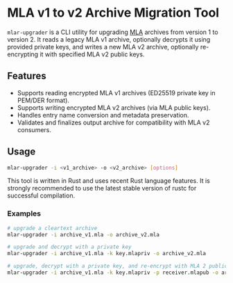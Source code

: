 # MLA v1 to v2 Archive Migration Tool

`mlar-upgrader` is a CLI utility for upgrading [MLA](https://github.com/ANSSI-FR/MLA) archives from version 1 to version 2. It reads a legacy MLA v1 archive, optionally decrypts it using provided private keys, and writes a new MLA v2 archive, optionally re-encrypting it with specified MLA v2 public keys.

## Features

- Supports reading encrypted MLA v1 archives (ED25519 private key in PEM/DER format).
- Supports writing encrypted MLA v2 archives (via MLA public keys).
- Handles entry name conversion and metadata preservation.
- Validates and finalizes output archive for compatibility with MLA v2 consumers.

## Usage

```sh
mlar-upgrader -i <v1_archive> -o <v2_archive> [options]
```

This tool is written in Rust and uses recent Rust language features. It is strongly recommended to use the latest stable version of rustc for successful compilation.

### Examples

```sh
# upgrade a cleartext archive
mlar-upgrader -i archive_v1.mla -o archive_v2.mla

# upgrade and decrypt with a private key
mlar-upgrader -i archive_v1.mla -k key.mlapriv -o archive_v2.mla

# upgrade, decrypt with a private key, and re-encrypt with MLA 2 public key
mlar-upgrader -i archive_v1.mla -k key.mlapriv -p receiver.mlapub -o archive_v2.mla
```
